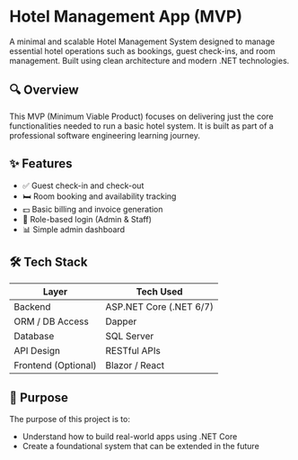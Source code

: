 # Hotel Management App (MVP)

A minimal and scalable Hotel Management System designed to manage essential hotel operations such as bookings, guest check-ins, and room management. Built using clean architecture and modern .NET technologies.

## 🔍 Overview

This MVP (Minimum Viable Product) focuses on delivering just the core functionalities needed to run a basic hotel system. It is built as part of a professional software engineering learning journey.

## ✨ Features

- ✅ Guest check-in and check-out
- 🛏️ Room booking and availability tracking
- 💵 Basic billing and invoice generation
- 🔐 Role-based login (Admin & Staff)
- 📊 Simple admin dashboard

## 🛠️ Tech Stack

| Layer                | Tech Used           |
|---------------------|---------------------|
| Backend             | ASP.NET Core (.NET 6/7) |
| ORM / DB Access     | Dapper               |
| Database            | SQL Server           |
| API Design          | RESTful APIs         |
| Frontend (Optional) | Blazor / React       |

## 🎯 Purpose

The purpose of this project is to:
- Understand how to build real-world apps using .NET Core
- Create a foundational system that can be extended in the future



